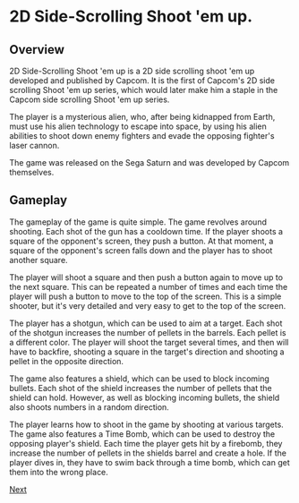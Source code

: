 # 2D Side-Scrolling Shoot 'em up.

## Overview

2D Side-Scrolling Shoot 'em up is a 2D side scrolling shoot 'em up developed and published by Capcom. It is the first of Capcom's 2D side scrolling Shoot 'em up series, which would later make him a staple in the Capcom side scrolling Shoot 'em up series.

The player is a mysterious alien, who, after being kidnapped from Earth, must use his alien technology to escape into space, by using his alien abilities to shoot down enemy fighters and evade the opposing fighter's laser cannon.

The game was released on the Sega Saturn and was developed by Capcom themselves.

## Gameplay

The gameplay of the game is quite simple. The game revolves around shooting. Each shot of the gun has a cooldown time. If the player shoots a square of the opponent's screen, they push a button. At that moment, a square of the opponent's screen falls down and the player has to shoot another square.

The player will shoot a square and then push a button again to move up to the next square. This can be repeated a number of times and each time the player will push a button to move to the top of the screen. This is a simple shooter, but it's very detailed and very easy to get to the top of the screen.

The player has a shotgun, which can be used to aim at a target. Each shot of the shotgun increases the number of pellets in the barrels. Each pellet is a different color. The player will shoot the target several times, and then will have to backfire, shooting a square in the target's direction and shooting a pellet in the opposite direction.

The game also features a shield, which can be used to block incoming bullets. Each shot of the shield increases the number of pellets that the shield can hold. However, as well as blocking incoming bullets, the shield also shoots numbers in a random direction.

The player learns how to shoot in the game by shooting at various targets. The game also features a Time Bomb, which can be used to destroy the opposing player's shield. Each time the player gets hit by a firebomb, they increase the number of pellets in the shields barrel and create a hole. If the player dives in, they have to swim back through a time bomb, which can get them into the wrong place.

[Next](335.md)